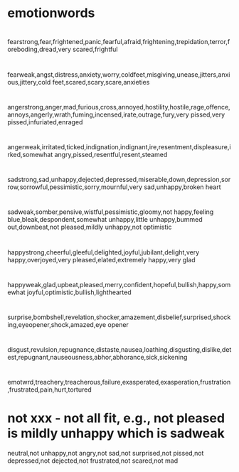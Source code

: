 # emotionwords
#   
fearstrong,fear,frightened,panic,fearful,afraid,frightening,trepidation,terror,foreboding,dread,very scared,frightful
#
fearweak,angst,distress,anxiety,worry,coldfeet,misgiving,unease,jitters,anxious,jittery,cold feet,scared,scary,scare,anxieties
#
#
angerstrong,anger,mad,furious,cross,annoyed,hostility,hostile,rage,offence,annoys,angerly,wrath,fuming,incensed,irate,outrage,fury,very pissed,very pissed,infuriated,enraged
#
angerweak,irritated,ticked,indignation,indignant,ire,resentment,displeasure,irked,somewhat angry,pissed,resentful,resent,steamed
#
#
sadstrong,sad,unhappy,dejected,depressed,miserable,down,depression,sorrow,sorrowful,pessimistic,sorry,mournful,very sad,unhappy,broken heart
#
sadweak,somber,pensive,wistful,pessimistic,gloomy,not happy,feeling blue,bleak,despondent,somewhat unhappy,little unhappy,bummed out,downbeat,not pleased,mildly unhappy,not optimistic
#
#
happystrong,cheerful,gleeful,delighted,joyful,jubilant,delight,very happy,overjoyed,very pleased,elated,extremely happy,very glad
#
happyweak,glad,upbeat,pleased,merry,confident,hopeful,bullish,happy,somewhat joyful,optimistic,bullish,lighthearted
#
#
surprise,bombshell,revelation,shocker,amazement,disbelief,surprised,shocking,eyeopener,shock,amazed,eye opener
#
#
disgust,revulsion,repugnance,distaste,nausea,loathing,disgusting,dislike,detest,repugnant,nauseousness,abhor,abhorance,sick,sickening
#
#
emotwrd,treachery,treacherous,failure,exasperated,exasperation,frustration,frustrated,pain,hurt,tortured
#
# not xxx - not all fit, e.g., not pleased is mildly unhappy which is sadweak 
neutral,not unhappy,not angry,not sad,not surprised,not pissed,not depressed,not dejected,not frustrated,not scared,not mad
#
